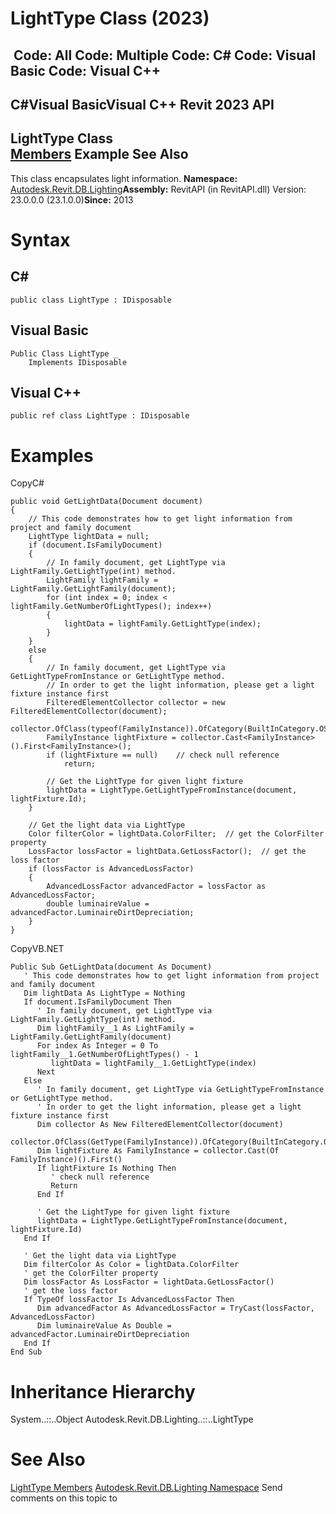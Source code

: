 # LightType Class (2023)

﻿
 Code: All Code: Multiple Code: C# Code: Visual Basic Code: Visual C++   
---  
C#Visual BasicVisual C++
Revit 2023 API  
---  
LightType Class  
[Members](0ba778d6-d39b-0653-d7f2-47ddf43d876d.md "LightType Members") Example See Also  
---  
This class encapsulates light information. 
**Namespace:** [Autodesk.Revit.DB.Lighting](a6a04f07-7fd2-0a4e-12e7-01842ee6daaf.md "Autodesk.Revit.DB.Lighting Namespace")**Assembly:** RevitAPI (in RevitAPI.dll) Version: 23.0.0.0 (23.1.0.0)**Since:** 2013 
# Syntax
C#  
---  
```text
public class LightType : IDisposable
```
  
Visual Basic  
---  
```text
Public Class LightType _
	Implements IDisposable
```
  
Visual C++  
---  
```text
public ref class LightType : IDisposable
```
  
# Examples
CopyC#
```text
public void GetLightData(Document document)
{
    // This code demonstrates how to get light information from project and family document
    LightType lightData = null;
    if (document.IsFamilyDocument)
    {
        // In family document, get LightType via LightFamily.GetLightType(int) method. 
        LightFamily lightFamily = LightFamily.GetLightFamily(document);
        for (int index = 0; index < lightFamily.GetNumberOfLightTypes(); index++)
        {
            lightData = lightFamily.GetLightType(index);
        }
    }
    else
    {
        // In family document, get LightType via GetLightTypeFromInstance or GetLightType method.
        // In order to get the light information, please get a light fixture instance first
        FilteredElementCollector collector = new FilteredElementCollector(document);
        collector.OfClass(typeof(FamilyInstance)).OfCategory(BuiltInCategory.OST_LightingFixtures);
        FamilyInstance lightFixture = collector.Cast<FamilyInstance>().First<FamilyInstance>();
        if (lightFixture == null)    // check null reference
            return;

        // Get the LightType for given light fixture
        lightData = LightType.GetLightTypeFromInstance(document, lightFixture.Id);
    }

    // Get the light data via LightType
    Color filterColor = lightData.ColorFilter;  // get the ColorFilter property
    LossFactor lossFactor = lightData.GetLossFactor();  // get the loss factor
    if (lossFactor is AdvancedLossFactor)
    {
        AdvancedLossFactor advancedFactor = lossFactor as AdvancedLossFactor;
        double luminaireValue = advancedFactor.LuminaireDirtDepreciation;
    }
}
```

CopyVB.NET
```text
Public Sub GetLightData(document As Document)
   ' This code demonstrates how to get light information from project and family document
   Dim lightData As LightType = Nothing
   If document.IsFamilyDocument Then
      ' In family document, get LightType via LightFamily.GetLightType(int) method. 
      Dim lightFamily__1 As LightFamily = LightFamily.GetLightFamily(document)
      For index As Integer = 0 To lightFamily__1.GetNumberOfLightTypes() - 1
         lightData = lightFamily__1.GetLightType(index)
      Next
   Else
      ' In family document, get LightType via GetLightTypeFromInstance or GetLightType method.
      ' In order to get the light information, please get a light fixture instance first
      Dim collector As New FilteredElementCollector(document)
      collector.OfClass(GetType(FamilyInstance)).OfCategory(BuiltInCategory.OST_LightingFixtures)
      Dim lightFixture As FamilyInstance = collector.Cast(Of FamilyInstance)().First()
      If lightFixture Is Nothing Then
         ' check null reference
         Return
      End If

      ' Get the LightType for given light fixture
      lightData = LightType.GetLightTypeFromInstance(document, lightFixture.Id)
   End If

   ' Get the light data via LightType
   Dim filterColor As Color = lightData.ColorFilter
   ' get the ColorFilter property
   Dim lossFactor As LossFactor = lightData.GetLossFactor()
   ' get the loss factor
   If TypeOf lossFactor Is AdvancedLossFactor Then
      Dim advancedFactor As AdvancedLossFactor = TryCast(lossFactor, AdvancedLossFactor)
      Dim luminaireValue As Double = advancedFactor.LuminaireDirtDepreciation
   End If
End Sub
```

# Inheritance Hierarchy
System..::..Object Autodesk.Revit.DB.Lighting..::..LightType
# See Also
[LightType Members](0ba778d6-d39b-0653-d7f2-47ddf43d876d.md "LightType Members")
[Autodesk.Revit.DB.Lighting Namespace](a6a04f07-7fd2-0a4e-12e7-01842ee6daaf.md "Autodesk.Revit.DB.Lighting Namespace")
Send comments on this topic to 